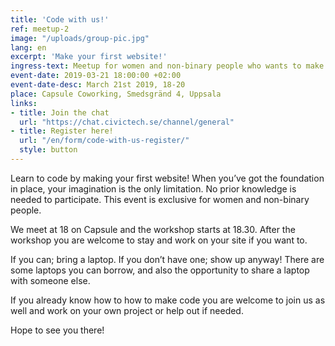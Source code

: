 ```yaml
---
title: 'Code with us!' 
ref: meetup-2
image: "/uploads/group-pic.jpg"
lang: en 
excerpt: 'Make your first website!'
ingress-text: Meetup for women and non-binary people who wants to make their first website or code on their own projects.  
event-date: 2019-03-21 18:00:00 +02:00
event-date-desc: March 21st 2019, 18-20
place: Capsule Coworking, Smedsgränd 4, Uppsala
links:
- title: Join the chat
  url: "https://chat.civictech.se/channel/general"
- title: Register here!
  url: "/en/form/code-with-us-register/"
  style: button
---
```

Learn to code by making your first website! When you’ve got the foundation in place, your imagination is the only limitation. No prior knowledge is needed to participate. This event is exclusive for women and non-binary people. 

We meet at 18 on Capsule and the workshop starts at 18.30. After the workshop you are welcome to stay and work on your site if you want to.

If you can; bring a laptop. If you don’t have one; show up anyway! There are some laptops you can borrow, and also the opportunity to share a laptop with someone else.

If you already know how to how to make code you are welcome to join us as well and work on your own project or help out if needed. 

Hope to see you there!  
